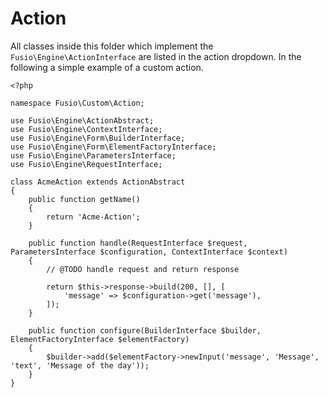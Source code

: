 
# Action

All classes inside this folder which implement the `Fusio\Engine\ActionInterface`
are listed in the action dropdown. In the following a simple example of a 
custom action.

    <?php
    
    namespace Fusio\Custom\Action;
    
    use Fusio\Engine\ActionAbstract;
    use Fusio\Engine\ContextInterface;
    use Fusio\Engine\Form\BuilderInterface;
    use Fusio\Engine\Form\ElementFactoryInterface;
    use Fusio\Engine\ParametersInterface;
    use Fusio\Engine\RequestInterface;
    
    class AcmeAction extends ActionAbstract
    {
        public function getName()
        {
            return 'Acme-Action';
        }
    
        public function handle(RequestInterface $request, ParametersInterface $configuration, ContextInterface $context)
        {
            // @TODO handle request and return response
    
            return $this->response->build(200, [], [
                'message' => $configuration->get('message'),
            ]);
        }
    
        public function configure(BuilderInterface $builder, ElementFactoryInterface $elementFactory)
        {
            $builder->add($elementFactory->newInput('message', 'Message', 'text', 'Message of the day'));
        }
    }
